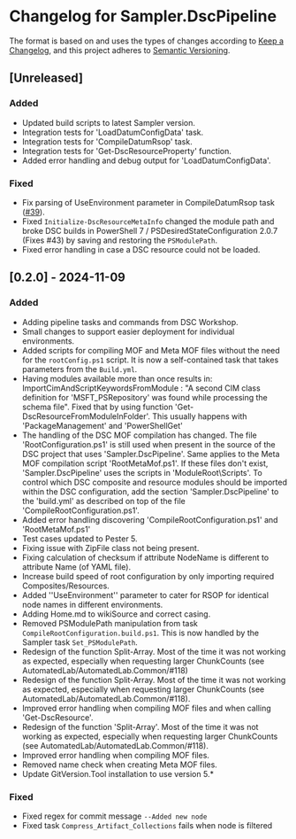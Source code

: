 # Changelog for Sampler.DscPipeline

The format is based on and uses the types of changes according to [Keep a Changelog](https://keepachangelog.com/en/1.0.0/),
and this project adheres to [Semantic Versioning](https://semver.org/spec/v2.0.0.html).

## [Unreleased]

### Added

- Updated build scripts to latest Sampler version.
- Integration tests for 'LoadDatumConfigData' task.
- Integration tests for 'CompileDatumRsop' task.
- Integration tests for 'Get-DscResourceProperty' function.
- Added error handling and debug output for 'LoadDatumConfigData'.

### Fixed

- Fix parsing of UseEnvironment parameter in CompileDatumRsop task ([#39](https://github.com/SynEdgy/Sampler.DscPipeline/issues/39)).
- Fixed `Initialize-DscResourceMetaInfo` changed the module path and broke DSC builds in PowerShell 7 / PSDesiredStateConfiguration 2.0.7 (Fixes #43) by saving and restoring the `PSModulePath`.
- Fixed error handling in case a DSC resource could not be loaded.

## [0.2.0] - 2024-11-09

### Added

- Adding pipeline tasks and commands from DSC Workshop.
- Small changes to support easier deployment for individual environments.
- Added scripts for compiling MOF and Meta MOF files without the need for the `rootConfig.ps1` script. It is now a self-contained task that takes parameters from the `Build.yml`.
- Having modules available more than once results in: ImportCimAndScriptKeywordsFromModule : "A second CIM class definition
  for 'MSFT_PSRepository' was found while processing the schema file". Fixed that by using function 'Get-DscResourceFromModuleInFolder'.
  This usually happens with 'PackageManagement' and 'PowerShellGet'
- The handling of the DSC MOF compilation has changed. The file 'RootConfiguration.ps1' is still used when present in the source of
  the DSC project that uses 'Sampler.DscPipeline'. Same applies to the Meta MOF compilation script 'RootMetaMof.ps1'. If these
  files don't exist, 'Sampler.DscPipeline' uses the scripts in 'ModuleRoot\Scripts'. To control which DSC composite and resource modules should be imported within the DSC configuration, add the section 'Sampler.DscPipeline' to the 'build.yml' as described
  on top of the file 'CompileRootConfiguration.ps1'.
- Added error handling discovering 'CompileRootConfiguration.ps1' and 'RootMetaMof.ps1'
- Test cases updated to Pester 5.
- Fixing issue with ZipFile class not being present.
- Fixing calculation of checksum if attribute NodeName is different to attribute Name (of YAML file).
- Increase build speed of root configuration by only importing required Composites/Resources.
- Added ''UseEnvironment'' parameter to cater for RSOP for identical node names in different environments.
- Adding Home.md to wikiSource and correct casing.
- Removed PSModulePath manipulation from task `CompileRootConfiguration.build.ps1`. This is now handled by the Sampler task `Set_PSModulePath`.
- Redesign of the function Split-Array. Most of the time it was not working as expected, especially when requesting larger ChunkCounts (see AutomatedLab/AutomatedLab.Common/#118)
- Redesign of the function Split-Array. Most of the time it was not working as expected, especially when requesting larger ChunkCounts (see AutomatedLab/AutomatedLab.Common/#118).
- Improved error handling when compiling MOF files and when calling 'Get-DscResource'.
- Redesign of the function 'Split-Array'. Most of the time it was not working as expected, especially when requesting larger ChunkCounts (see AutomatedLab/AutomatedLab.Common/#118).
- Improved error handling when compiling MOF files.
- Removed name check when creating Meta MOF files.
- Update GitVersion.Tool installation to use version 5.*

### Fixed

- Fixed regex for commit message `--Added new node`
- Fixed task `Compress_Artifact_Collections` fails when node is filtered
